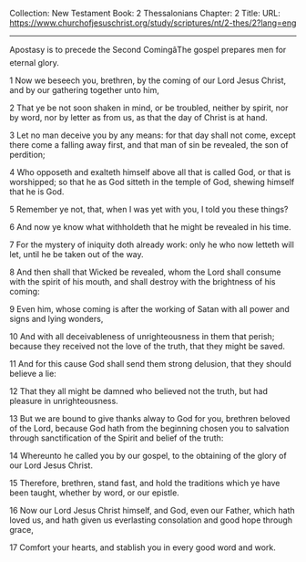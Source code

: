 Collection: New Testament
Book: 2 Thessalonians
Chapter: 2
Title: 
URL: https://www.churchofjesuschrist.org/study/scriptures/nt/2-thes/2?lang=eng

---

Apostasy is to precede the Second ComingâThe gospel prepares men for eternal glory.

1 Now we beseech you, brethren, by the coming of our Lord Jesus Christ, and by our gathering together unto him,

2 That ye be not soon shaken in mind, or be troubled, neither by spirit, nor by word, nor by letter as from us, as that the day of Christ is at hand.

3 Let no man deceive you by any means: for that day shall not come, except there come a falling away first, and that man of sin be revealed, the son of perdition;

4 Who opposeth and exalteth himself above all that is called God, or that is worshipped; so that he as God sitteth in the temple of God, shewing himself that he is God.

5 Remember ye not, that, when I was yet with you, I told you these things?

6 And now ye know what withholdeth that he might be revealed in his time.

7 For the mystery of iniquity doth already work: only he who now letteth will let, until he be taken out of the way.

8 And then shall that Wicked be revealed, whom the Lord shall consume with the spirit of his mouth, and shall destroy with the brightness of his coming:

9 Even him, whose coming is after the working of Satan with all power and signs and lying wonders,

10 And with all deceivableness of unrighteousness in them that perish; because they received not the love of the truth, that they might be saved.

11 And for this cause God shall send them strong delusion, that they should believe a lie:

12 That they all might be damned who believed not the truth, but had pleasure in unrighteousness.

13 But we are bound to give thanks alway to God for you, brethren beloved of the Lord, because God hath from the beginning chosen you to salvation through sanctification of the Spirit and belief of the truth:

14 Whereunto he called you by our gospel, to the obtaining of the glory of our Lord Jesus Christ.

15 Therefore, brethren, stand fast, and hold the traditions which ye have been taught, whether by word, or our epistle.

16 Now our Lord Jesus Christ himself, and God, even our Father, which hath loved us, and hath given us everlasting consolation and good hope through grace,

17 Comfort your hearts, and stablish you in every good word and work.
